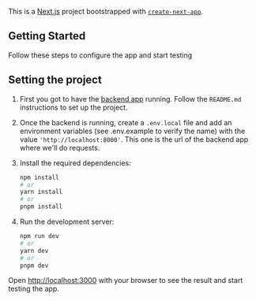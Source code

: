 This is a [Next.js](https://nextjs.org/) project bootstrapped with [`create-next-app`](https://github.com/vercel/next.js/tree/canary/packages/create-next-app).

## Getting Started

Follow these steps to configure the app and start testing

## Setting the project

1. First you got to have the [backend app](https://github.com/chrisarevalo11/img-classification-keras) running. Follow the `README.md`
   instructions to set up the project.

2. Once the backend is running, create a `.env.local` file and add an environment variables (see .env.example to verify the name) with the value
   `'http://localhost:8000'`. This one is the url of the backend app where we'll do requests.

3. Install the required dependencies:

   ```bash
   npm install
   # or
   yarn install
   # or
   pnpm install
   ```

4. Run the development server:

   ```bash
   npm run dev
   # or
   yarn dev
   # or
   pnpm dev
   ```

Open [http://localhost:3000](http://localhost:3000) with your browser to see the result and start testing the app.
